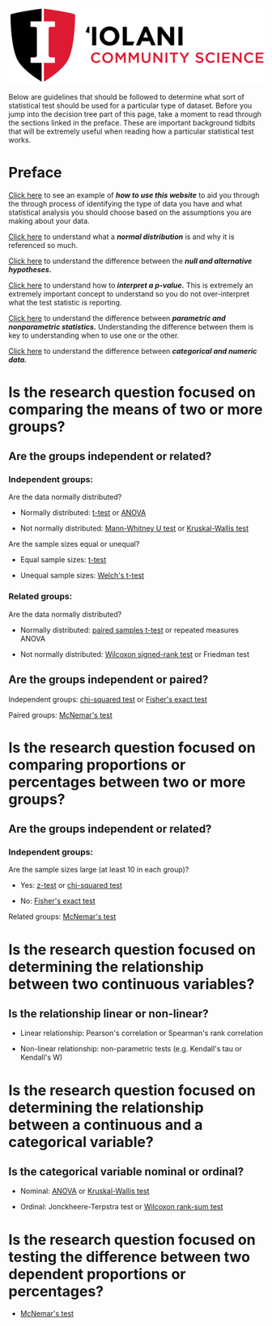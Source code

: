 ![](./IS_Logo_Stacked_CommunityScience.png)

Below are guidelines that should be followed to determine what sort of statistical test should be used for a particular type of dataset.
Before you jump into the decision tree part of this page, take a moment to read through the sections linked in the preface.
These are important background tidbits that will be extremely useful when reading how a particular statistical test works.

# Preface

[Click here](./pages/example_logic.md) to see an example of ***how to use this website*** to aid you through the through process of identifying the type of data you have and what statistical analysis you should choose based on the assumptions you are making about your data.

[Click here](./pages/normal_dist.md) to understand what a ***normal distribution*** is and why it is referenced so much.

[Click here](./pages/hypotheses.md) to understand the difference between the ***null and alternative hypotheses.***

[Click here](./pages/p-value.md) to understand how to ***interpret a p-value.***
This is extremely an extremely important concept to understand so you do not over-interpret what the test statistic is reporting.

[Click here](./pages/parametric.md) to understand the difference between ***parametric and nonparametric statistics.***
Understanding the difference between them is key to understanding when to use one or the other.

[Click here](./pages/catvsnumdata.md) to understand the difference between ***categorical and numeric data.***

# Is the research question focused on comparing the means of two or more groups?

## Are the groups independent or related?

### Independent groups:

Are the data normally distributed?

-  Normally distributed: [t-test](./pages/ttest.md) or [ANOVA](./pages/anova.md)

-  Not normally distributed: [Mann-Whitney U test](./pages/manwhit.md) or [Kruskal-Wallis test](./pages/kruskal.md)

Are the sample sizes equal or unequal?

- Equal sample sizes: [t-test](./pages/ttest.md)

- Unequal sample sizes: [Welch's t-test](./pages/ttest.md)

### Related groups:

Are the data normally distributed?

- Normally distributed: [paired samples t-test](./pages/pairedttest.md) or repeated measures ANOVA

- Not normally distributed: [Wilcoxon signed-rank test](./pages/wilcoxon.md) or Friedman test

## Are the groups independent or paired?

Independent groups: [chi-squared test](./pages/chisquare.md) or [Fisher's exact test](./pages/fisherstest.md)

Paired groups: [McNemar's test](./pages/mcnemar.md)

# Is the research question focused on comparing proportions or percentages between two or more groups?

## Are the groups independent or related?

### Independent groups:

Are the sample sizes large (at least 10 in each group)?

- Yes: [z-test](./pages/ztest.md) or [chi-squared test](./pages/chisquare.md)

- No: [Fisher's exact test](./pages/fisherstest.md)

Related groups: [McNemar's test](./pages/mcnemar.md)

# Is the research question focused on determining the relationship between two continuous variables?

## Is the relationship linear or non-linear?

- Linear relationship: Pearson's correlation or Spearman's rank correlation

- Non-linear relationship: non-parametric tests (e.g. Kendall's tau or Kendall's W)

# Is the research question focused on determining the relationship between a continuous and a categorical variable?

## Is the categorical variable nominal or ordinal?

- Nominal: [ANOVA](./pages/anova.md) or [Kruskal-Wallis test](./pages/kruskal.md)

- Ordinal: Jonckheere-Terpstra test or [Wilcoxon rank-sum test](./pages/wilcoxon.md)

# Is the research question focused on testing the difference between two dependent proportions or percentages?

- [McNemar's test](./pages/mcnemar.md)
